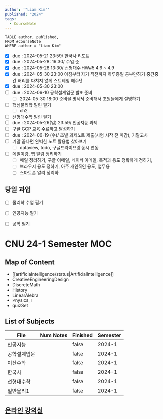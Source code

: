 ```yaml
---
author: '"Liam Kim"'
published: "2024"
tags:
  - CourseNote
---
```



```dataview
TABLE author, published, 
FROM #CourseNote 
WHERE author = "Liam Kim"
```


- [x] due : 2024-05-21 23:59/ 한국사 리포트
- [x] due : 2024-05-28: 16:30/ 수업 준
- [x] due : 2024-05-28 13:30/ 선형대수 HW#5 4.6 ~ 4.9
- [x] due : 2024-05-30 23:00 아침부터 자기 직전까지 하루종일 공부만하기 중간중간 허리를 다치지 않게 스트레칭 해주면
- [x] due : 2024-05-30 23:00
- [ ] due : 2024-06-10 공학설계입문 발표 준비
	- [ ] 2024-05-30 18:00 준비물 명세서 준비해서 조원들에게 설명하기
- [ ] 핵심물리학 밀린 필기
	- [ ] ch2
- [ ] 선형대수학 밀린 필기
- [ ] due : 2024-05-26(일) 23:59/ 인공지능 과제
- [ ] 구글 GCP 교육 수료하고 달성하기
- [ ] due : 2024-06-19 (수)/ 조별 과제노트 제출(시험 시작 전 마감), 기말고사
- [ ] 기말 끝나면 완벽한 노트 활용법 찾아보기
	- [ ] dataview, todo, 구글드라이브랑 동시 연동
- [ ] 메일이랑, 앱 알림 정리하기
	- [ ] 메일 정리하기, 구글 이메일, 네이버 이메일, 목적과 용도 정확하게 정하기,
	- [ ] 브라우저 용도 정하기, 아주 개인적인 용도, 업무용
	- [ ] 스마트폰 알리 정리하

## 당일 과업
- [ ] 물리학 수업 필기
- [ ] 인공지능 필기
- [ ] 공학 필기 


# CNU 24-1 Semester MOC

## Map of Content
- [[artificlaIntelligence/status|ArtificialIntelligence]]
- CreativeEngineeringDesign
- DiscreteMath
- History
- LinearAlebra
- Physics_1
- quizSet

## List of Subjects
| File   | Num Notes | Finished | Semester |
| ------ | --------- | -------- | -------- |
| 인공지능   |           | false    | 2024-1   |
| 공학설계입문 |           | false    | 2024-1   |
| 이산수학   |           | false    | 2024-1   |
| 한국사    |           | false    | 2024-1   |
| 선형대수학  |           | false    | 2024-1   |
| 일반물리1  |           | false    | 2024-1   |


## [온라인 강의실](https://sel.jnu.ac.kr/)



